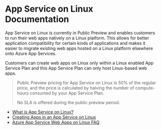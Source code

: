 <!-- not suitable for Mooncake -->

<properties
    pageTitle="App Service on Linux | Azure"
    description="What is Azure App Service on Linux? An introduction to App Service on Linux."
    keywords="azure app service, linux, oss"
    services="app-service"
    documentationcenter=""
    author="naziml"
    manager="erikre"
    editor="" />
<tags
    ms.assetid="b6a85bc6-5fe2-45d7-aae6-3bf93c314548"
    ms.service="app-service"
    ms.workload="na"
    ms.tgt_pltfrm="na"
    ms.devlang="na"
    ms.topic="article"
    ms.date="10/10/2016"
    wacn.date=""
    ms.author="naziml" />

# App Service on Linux Documentation
App Service on Linux is currently in Public Preview and enables customers to run their web apps natively on a Linux platform. This allows for better application compatibility for certain kinds of applications and makes it easier to migrate existing web apps hosted on a Linux platform elsewhere onto Azure App Services.

Customers can create web apps on Linux only within a Linux enabled App Service Plan and this App Service Plan can only host Linux-based web apps. 

> Public Preview pricing for App Service on Linux is 50% of the regular price, and the price is calculated by halving the number of compute-hours consumed by your App Service Plan.
> 
> No SLA is offered during the public preview period. 
> 
> 

* [What is App Service on Linux?](/documentation/articles/app-service-linux-intro/)
* [Creating Apps in an App Service on Linux](/documentation/articles/app-service-linux-how-to-create-a-web-app/)
* [Azure App Service Web Apps on Linux FAQ](/documentation/articles/app-service-linux-faq/)